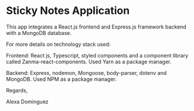 # Sticky Notes Application

This app integrates a React.js frontend and Express.js framework backend with a MongoDB database.

For more details on technology stack used:

Frontend: React js, Typescript, styled components and a component library called Zanma-react-components. Used Yarn as a package manager.

Backend: Express, nodemon, Mongoose, body-parser, dotenv and MongoDB. Used NPM as a package manager.

<pr/>
Regards,

Alexa Dominguez
